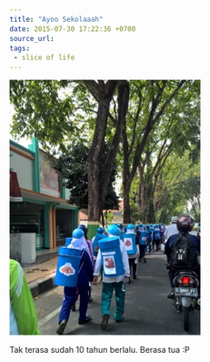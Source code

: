 ```yaml
---
title: "Ayoo Sekolaaah"
date: 2015-07-30 17:22:36 +0700
source_url: 
tags:
 - slice of life
---
```


![Ayoo Sekolaaah](/img/ayo-sekolah.jpg)

Tak terasa sudah 10 tahun berlalu. Berasa tua :P
